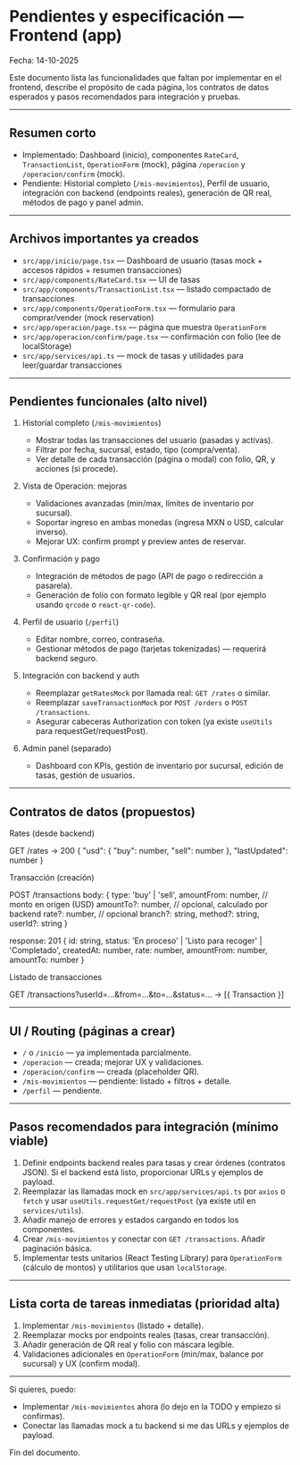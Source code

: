 # Pendientes y especificación — Frontend (app)

Fecha: 14-10-2025

Este documento lista las funcionalidades que faltan por implementar en el frontend, describe el propósito de cada página, los contratos de datos esperados y pasos recomendados para integración y pruebas.

---

## Resumen corto

- Implementado: Dashboard (inicio), componentes `RateCard`, `TransactionList`, `OperationForm` (mock), página `/operacion` y `/operacion/confirm` (mock).
- Pendiente: Historial completo (`/mis-movimientos`), Perfil de usuario, integración con backend (endpoints reales), generación de QR real, métodos de pago y panel admin.

---

## Archivos importantes ya creados

- `src/app/inicio/page.tsx` — Dashboard de usuario (tasas mock + accesos rápidos + resumen transacciones)
- `src/app/components/RateCard.tsx` — UI de tasas
- `src/app/components/TransactionList.tsx` — listado compactado de transacciones
- `src/app/components/OperationForm.tsx` — formulario para comprar/vender (mock reservation)
- `src/app/operacion/page.tsx` — página que muestra `OperationForm`
- `src/app/operacion/confirm/page.tsx` — confirmación con folio (lee de localStorage)
- `src/app/services/api.ts` — mock de tasas y utilidades para leer/guardar transacciones

---

## Pendientes funcionales (alto nivel)

1) Historial completo (`/mis-movimientos`)
   - Mostrar todas las transacciones del usuario (pasadas y activas).
   - Filtrar por fecha, sucursal, estado, tipo (compra/venta).
   - Ver detalle de cada transacción (página o modal) con folio, QR, y acciones (si procede).

2) Vista de Operación: mejoras
   - Validaciones avanzadas (min/max, límites de inventario por sucursal).
   - Soportar ingreso en ambas monedas (ingresa MXN o USD, calcular inverso).
   - Mejorar UX: confirm prompt y preview antes de reservar.

3) Confirmación y pago
   - Integración de métodos de pago (API de pago o redirección a pasarela).
   - Generación de folio con formato legible y QR real (por ejemplo usando `qrcode` o `react-qr-code`).

4) Perfil de usuario (`/perfil`)
   - Editar nombre, correo, contraseña.
   - Gestionar métodos de pago (tarjetas tokenizadas) — requerirá backend seguro.

5) Integración con backend y auth
   - Reemplazar `getRatesMock` por llamada real: `GET /rates` o similar.
   - Reemplazar `saveTransactionMock` por `POST /orders` o `POST /transactions`.
   - Asegurar cabeceras Authorization con token (ya existe `useUtils` para requestGet/requestPost).

6) Admin panel (separado)
   - Dashboard con KPIs, gestión de inventario por sucursal, edición de tasas, gestión de usuarios.

---

## Contratos de datos (propuestos)

Rates (desde backend)

  GET /rates -> 200
  {
    "usd": { "buy": number, "sell": number },
    "lastUpdated": number
  }

Transacción (creación)

  POST /transactions
  body: {
    type: 'buy' | 'sell',
    amountFrom: number, // monto en origen (USD)
    amountTo?: number, // opcional, calculado por backend
    rate?: number, // opcional
    branch?: string,
    method?: string,
    userId?: string
  }

  response: 201
  {
    id: string,
    status: 'En proceso' | 'Listo para recoger' | 'Completado',
    createdAt: number,
    rate: number,
    amountFrom: number,
    amountTo: number
  }

Listado de transacciones

  GET /transactions?userId=...&from=...&to=...&status=...
  -> [{ Transaction }]

---

## UI / Routing (páginas a crear)

- `/` o `/inicio` — ya implementada parcialmente.
- `/operacion` — creada; mejorar UX y validaciones.
- `/operacion/confirm` — creada (placeholder QR).
- `/mis-movimientos` — pendiente: listado + filtros + detalle.
- `/perfil` — pendiente.

---

## Pasos recomendados para integración (mínimo viable)

1. Definir endpoints backend reales para tasas y crear órdenes (contratos JSON). Si el backend está listo, proporcionar URLs y ejemplos de payload.
2. Reemplazar las llamadas mock en `src/app/services/api.ts` por `axios` o `fetch` y usar `useUtils.requestGet/requestPost` (ya existe util en `services/utils`).
3. Añadir manejo de errores y estados cargando en todos los componentes.
4. Crear `/mis-movimientos` y conectar con `GET /transactions`. Añadir paginación básica.
5. Implementar tests unitarios (React Testing Library) para `OperationForm` (cálculo de montos) y utilitarios que usan `localStorage`.

---

## Lista corta de tareas inmediatas (prioridad alta)

1. Implementar `/mis-movimientos` (listado + detalle).
2. Reemplazar mocks por endpoints reales (tasas, crear transacción).
3. Añadir generación de QR real y folio con máscara legible.
4. Validaciones adicionales en `OperationForm` (min/max, balance por sucursal) y UX (confirm modal).

---

Si quieres, puedo:

- Implementar `/mis-movimientos` ahora (lo dejo en la TODO y empiezo si confirmas).
- Conectar las llamadas mock a tu backend si me das URLs y ejemplos de payload.

Fin del documento.

